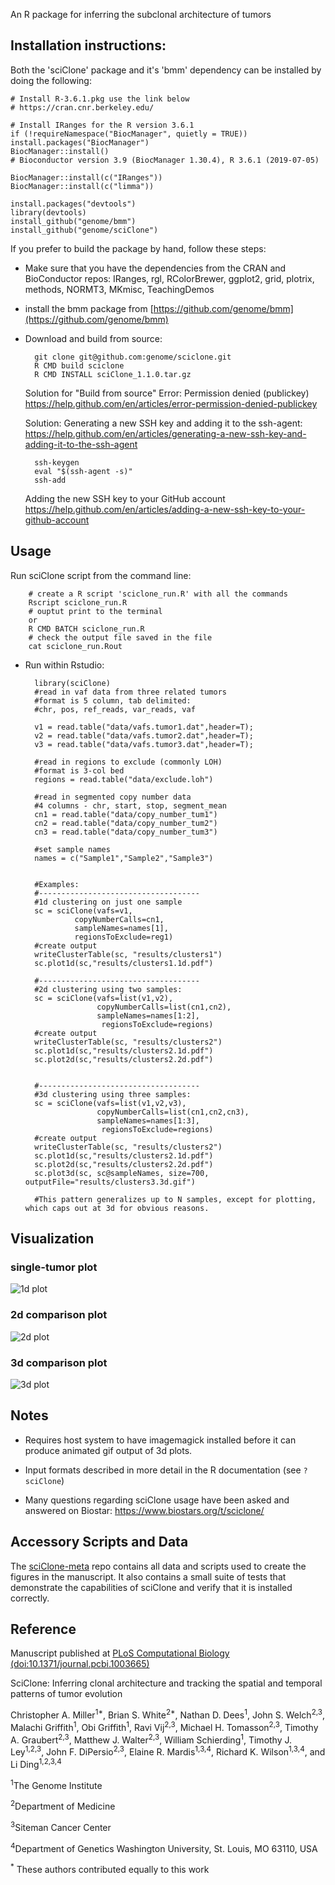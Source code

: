 An R package for inferring the subclonal architecture of tumors

## Installation instructions:

Both the 'sciClone' package and it's 'bmm' dependency can be installed by doing the following:

    # Install R-3.6.1.pkg use the link below
    # https://cran.cnr.berkeley.edu/

    # Install IRanges for the R version 3.6.1
    if (!requireNamespace("BiocManager", quietly = TRUE)) install.packages("BiocManager") 
    BiocManager::install()
    # Bioconductor version 3.9 (BiocManager 1.30.4), R 3.6.1 (2019-07-05)

    BiocManager::install(c("IRanges"))
    BiocManager::install(c("limma"))

    install.packages("devtools") 
    library(devtools) 
    install_github("genome/bmm") 
    install_github("genome/sciClone")


If you prefer to build the package by hand, follow these steps:

- Make sure that you have the dependencies from the CRAN and BioConductor repos:
IRanges, rgl, RColorBrewer, ggplot2, grid, plotrix, methods, NORMT3, MKmisc, TeachingDemos

- install the bmm package from [https://github.com/genome/bmm](https://github.com/genome/bmm)

- Download and build from source:

        git clone git@github.com:genome/sciclone.git
        R CMD build sciclone
        R CMD INSTALL sciClone_1.1.0.tar.gz

    Solution for "Build from source" Error: Permission denied (publickey)
    https://help.github.com/en/articles/error-permission-denied-publickey

    Solution:
    Generating a new SSH key and adding it to the ssh-agent:
    https://help.github.com/en/articles/generating-a-new-ssh-key-and-adding-it-to-the-ssh-agent

        ssh-keygen
        eval "$(ssh-agent -s)"
        ssh-add

    Adding the new SSH key to your GitHub account
    https://help.github.com/en/articles/adding-a-new-ssh-key-to-your-github-account


## Usage
Run sciClone script from the command line:

        # create a R script 'sciclone_run.R' with all the commands
        Rscript sciclone_run.R 
        # ouptut print to the terminal
        or 
        R CMD BATCH sciclone_run.R
        # check the output file saved in the file
        cat sciclone_run.Rout

- Run within Rstudio:

        library(sciClone)
        #read in vaf data from three related tumors
        #format is 5 column, tab delimited: 
        #chr, pos, ref_reads, var_reads, vaf

        v1 = read.table("data/vafs.tumor1.dat",header=T);
        v2 = read.table("data/vafs.tumor2.dat",header=T);
        v3 = read.table("data/vafs.tumor3.dat",header=T);

        #read in regions to exclude (commonly LOH)
        #format is 3-col bed
        regions = read.table("data/exclude.loh")

        #read in segmented copy number data
        #4 columns - chr, start, stop, segment_mean   
        cn1 = read.table("data/copy_number_tum1")
        cn2 = read.table("data/copy_number_tum2")
        cn3 = read.table("data/copy_number_tum3")

        #set sample names
        names = c("Sample1","Sample2","Sample3")


        #Examples:
        #------------------------------------
        #1d clustering on just one sample
        sc = sciClone(vafs=v1,
                 copyNumberCalls=cn1,
                 sampleNames=names[1],
                 regionsToExclude=reg1)
        #create output
        writeClusterTable(sc, "results/clusters1")
        sc.plot1d(sc,"results/clusters1.1d.pdf")

        #------------------------------------
        #2d clustering using two samples:
        sc = sciClone(vafs=list(v1,v2),
                      copyNumberCalls=list(cn1,cn2),
                      sampleNames=names[1:2],
                       regionsToExclude=regions)
        #create output
        writeClusterTable(sc, "results/clusters2")
        sc.plot1d(sc,"results/clusters2.1d.pdf")
        sc.plot2d(sc,"results/clusters2.2d.pdf")


        #------------------------------------
        #3d clustering using three samples:
        sc = sciClone(vafs=list(v1,v2,v3),
                      copyNumberCalls=list(cn1,cn2,cn3),
                      sampleNames=names[1:3],
                       regionsToExclude=regions)
        #create output
        writeClusterTable(sc, "results/clusters2")
        sc.plot1d(sc,"results/clusters2.1d.pdf")
        sc.plot2d(sc,"results/clusters2.2d.pdf")
        sc.plot3d(sc, sc@sampleNames, size=700, outputFile="results/clusters3.3d.gif")

        #This pattern generalizes up to N samples, except for plotting, which caps out at 3d for obvious reasons.

## Visualization

### single-tumor plot
![1d plot](http://i.imgur.com/n4JNs9t.png)

### 2d comparison plot
![2d plot](http://i.imgur.com/8h0qAWx.png)

### 3d comparison plot
![3d plot](http://i.imgur.com/iM0V1kq.gif)

## Notes

- Requires host system to have imagemagick installed before it can produce animated gif output of 3d plots.

- Input formats described in more detail in the R documentation (see `?sciClone`)

- Many questions regarding sciClone usage have been asked and answered on Biostar: https://www.biostars.org/t/sciclone/

## Accessory Scripts and Data
The [sciClone-meta](https://github.com/genome/sciclone-meta) repo contains all data and scripts used to create the figures in the manuscript. It also contains a small suite of tests that demonstrate the capabilities of sciClone and verify that it is installed correctly.

## Reference
Manuscript published at [PLoS Computational Biology (doi:10.1371/journal.pcbi.1003665)](http://www.ploscompbiol.org/article/info%3Adoi%2F10.1371%2Fjournal.pcbi.1003665)

SciClone: Inferring clonal architecture and tracking the spatial and temporal patterns of tumor evolution

Christopher A. Miller<sup>1\*</sup>, Brian S. White<sup>2\*</sup>, Nathan D. Dees<sup>1</sup>, John S. Welch<sup>2,3</sup>, Malachi Griffith<sup>1</sup>, Obi Griffith<sup>1</sup>, Ravi Vij<sup>2,3</sup>, Michael H. Tomasson<sup>2,3</sup>, Timothy A. Graubert<sup>2,3</sup>, Matthew J. Walter<sup>2,3</sup>, William Schierding<sup>1</sup>, Timothy J. Ley<sup>1,2,3</sup>, John F. DiPersio<sup>2,3</sup>, Elaine R. Mardis<sup>1,3,4</sup>, Richard K. Wilson<sup>1,3,4</sup>, and Li Ding<sup>1,2,3,4</sup>

<sup>1</sup>The Genome Institute

<sup>2</sup>Department of Medicine

<sup>3</sup>Siteman Cancer Center

<sup>4</sup>Department of Genetics Washington University, St. Louis, MO 63110, USA

<sup>*</sup> These authors contributed equally to this work
